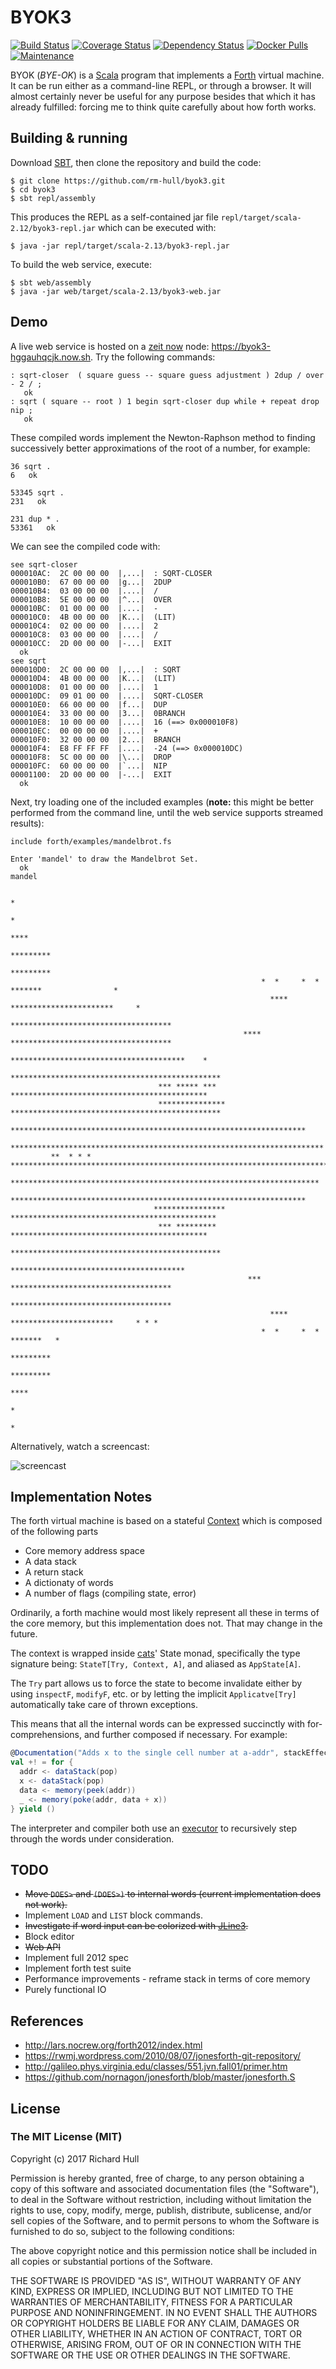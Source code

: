 # BYOK3
[![Build Status](https://travis-ci.org/rm-hull/byok3.svg?branch=master)](http://travis-ci.org/rm-hull/byok3)
[![Coverage Status](https://coveralls.io/repos/github/rm-hull/byok3/badge.svg?branch=master)](https://coveralls.io/github/rm-hull/byok3?branch=master)
[![Dependency Status](https://www.versioneye.com/user/projects/5973b5240fb24f0056362d48/badge.svg)](https://www.versioneye.com/user/projects/5973b5240fb24f0056362d48)
[![Docker Pulls](https://img.shields.io/docker/pulls/richardhull/byok3.svg?maxAge=2592000)](https://hub.docker.com/r/richardhull/byok3/)
[![Maintenance](https://img.shields.io/maintenance/yes/2020.svg?maxAge=2592000)]()

BYOK (_BYE-OK_) is a [Scala](https://www.scala-lang.org/) program that implements a
[Forth](http://lars.nocrew.org/forth2012/index.html) virtual machine. It can be run
either as a command-line REPL, or through a browser. It will almost certainly never
be useful for any purpose besides that which it has already fulfilled: forcing me to
think quite carefully about how forth works.

## Building & running

Download [SBT](http://www.scala-sbt.org/), then clone the repository and build the code:

    $ git clone https://github.com/rm-hull/byok3.git
    $ cd byok3
    $ sbt repl/assembly

This produces the REPL as a self-contained jar file `repl/target/scala-2.12/byok3-repl.jar`
which can be executed with:

    $ java -jar repl/target/scala-2.13/byok3-repl.jar

To build the web service, execute:

    $ sbt web/assembly
    $ java -jar web/target/scala-2.13/byok3-web.jar

## Demo

A live web service is hosted on a [zeit now](https://zeit.co/now) node: https://byok3-hggauhqcjk.now.sh.
Try the following commands:

```forth
: sqrt-closer  ( square guess -- square guess adjustment ) 2dup / over - 2 / ;
   ok
: sqrt ( square -- root ) 1 begin sqrt-closer dup while + repeat drop nip ;
   ok
```

These compiled words implement the Newton-Raphson method to finding successively better
approximations of the root of a number, for example:

```forth
36 sqrt .
6   ok

53345 sqrt .
231   ok

231 dup * .
53361   ok
```

We can see the compiled code with:

```forth
see sqrt-closer
000010AC:  2C 00 00 00  |,...|  : SQRT-CLOSER
000010B0:  67 00 00 00  |g...|  2DUP
000010B4:  03 00 00 00  |....|  /
000010B8:  5E 00 00 00  |^...|  OVER
000010BC:  01 00 00 00  |....|  -
000010C0:  4B 00 00 00  |K...|  (LIT)
000010C4:  02 00 00 00  |....|  2
000010C8:  03 00 00 00  |....|  /
000010CC:  2D 00 00 00  |-...|  EXIT
  ok
see sqrt
000010D0:  2C 00 00 00  |,...|  : SQRT
000010D4:  4B 00 00 00  |K...|  (LIT)
000010D8:  01 00 00 00  |....|  1
000010DC:  09 01 00 00  |....|  SQRT-CLOSER
000010E0:  66 00 00 00  |f...|  DUP
000010E4:  33 00 00 00  |3...|  0BRANCH
000010E8:  10 00 00 00  |....|  16 (==> 0x000010F8)
000010EC:  00 00 00 00  |....|  +
000010F0:  32 00 00 00  |2...|  BRANCH
000010F4:  E8 FF FF FF  |....|  -24 (==> 0x000010DC)
000010F8:  5C 00 00 00  |\...|  DROP
000010FC:  60 00 00 00  |`...|  NIP
00001100:  2D 00 00 00  |-...|  EXIT
  ok
```

Next, try loading one of the included examples (**note:** this might be better
performed from the command line, until the web service supports streamed results):

```forth
include forth/examples/mandelbrot.fs

Enter 'mandel' to draw the Mandelbrot Set.
  ok
mandel

                                                                                *
                                                                            *
                                                                          ****
                                                                       *********
                                                                       *********
                                                        *  *     *  *   *******                *
                                                          **** ***********************     *
                                                          ************************************
                                                    **** ************************************
                                                       ***************************************    *
                                                    ***********************************************
                                 *** ***** ***      ********************************************
                                 ***************   ***********************************************
                               ******************************************************************
                         **********************************************************************
         **  * * *  ***********************************************************************
                          *********************************************************************
                               ******************************************************************
                                ****************   **********************************************
                                 *** *********      ********************************************
                                                    ***********************************************
                                                       ***************************************
                                                     *** ************************************
                                                          ************************************
                                                          **** ***********************     * * *
                                                        *  *     *  *   *******   *
                                                                       *********
                                                                       *********
                                                                          ****
                                                                            *
                                                                               *
```

Alternatively, watch a screencast:

![screencast](https://raw.githubusercontent.com/rm-hull/byok3/master/screencast.svg)

## Implementation Notes

The forth virtual machine is based on a stateful [Context](https://github.com/rm-hull/byok3/blob/master/src/main/scala/byok3/data_structures/Context.scala) which is composed of the following parts

* Core memory address space
* A data stack
* A return stack
* A dictionaty of words
* A number of flags (compiling state, error)

Ordinarily, a forth machine would most likely represent all these in terms of
the core memory, but this implementation does not. That may change in the future.

The context is wrapped inside [cats](https://github.com/typelevel/cats)' State
monad,  specifically the type signature being: `StateT[Try, Context, A]`, and
aliased as `AppState[A]`.

The `Try` part allows us to force the state to become invalidate either by using
`inspectF`, `modifyF`, etc. or by letting the implicit `Applicatve[Try]`
automatically take care of thrown exceptions.

This means that all the internal words can be expressed succinctly with for-comprehensions,
and further composed if necessary. For example:

```scala
@Documentation("Adds x to the single cell number at a-addr", stackEffect = "( x a-addr -- )")
val +! = for {
  addr <- dataStack(pop)
  x <- dataStack(pop)
  data <- memory(peek(addr))
  _ <- memory(poke(addr, data + x))
} yield ()
```

The interpreter and compiler both use an [executor](https://github.com/rm-hull/byok3/blob/master/src/main/scala/byok3/Executor.scala)
to recursively step through the words under consideration.

## TODO

* ~~Move `DOES>` and `(DOES>)` to internal words (current implementation does not work).~~
* Implement `LOAD` and `LIST` block commands.
* ~~Investigate if word input can be colorized with [JLine3](https://github.com/jline/jline3).~~
* Block editor
* ~~Web API~~
* Implement full 2012 spec
* Implement forth test suite
* Performance improvements - reframe stack in terms of core memory
* Purely functional IO

## References

* http://lars.nocrew.org/forth2012/index.html
* https://rwmj.wordpress.com/2010/08/07/jonesforth-git-repository/
* http://galileo.phys.virginia.edu/classes/551.jvn.fall01/primer.htm
* https://github.com/nornagon/jonesforth/blob/master/jonesforth.S

## License

### The MIT License (MIT)

Copyright (c) 2017 Richard Hull

Permission is hereby granted, free of charge, to any person obtaining a copy of
this software and associated documentation files (the "Software"), to deal in
the Software without restriction, including without limitation the rights to
use, copy, modify, merge, publish, distribute, sublicense, and/or sell copies of
the Software, and to permit persons to whom the Software is furnished to do so,
subject to the following conditions:

The above copyright notice and this permission notice shall be included in all
copies or substantial portions of the Software.

THE SOFTWARE IS PROVIDED "AS IS", WITHOUT WARRANTY OF ANY KIND, EXPRESS OR
IMPLIED, INCLUDING BUT NOT LIMITED TO THE WARRANTIES OF MERCHANTABILITY, FITNESS
FOR A PARTICULAR PURPOSE AND NONINFRINGEMENT. IN NO EVENT SHALL THE AUTHORS OR
COPYRIGHT HOLDERS BE LIABLE FOR ANY CLAIM, DAMAGES OR OTHER LIABILITY, WHETHER
IN AN ACTION OF CONTRACT, TORT OR OTHERWISE, ARISING FROM, OUT OF OR IN
CONNECTION WITH THE SOFTWARE OR THE USE OR OTHER DEALINGS IN THE SOFTWARE.
